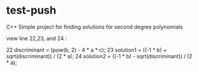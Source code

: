 # test-push
C++
Simple project for finding solutions for second degree polynomials

view line 22,23, and 24 :


22  discriminant = (pow(b, 2) - 4 * a * c);
23  solution1 = ((-1 * b) + sqrt(discriminant)) / (2 * a);
24  solution2 = ((-1 * b) - sqrt(discriminant)) / (2 * a);

